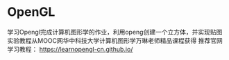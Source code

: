 # OpenGL
学习Opengl完成计算机图形学的作业，利用openg创建一个立方体，并实现贴图
实验教程从MOOC网华中科技大学计算机图形学万琳老师精品课程获得
推荐官网学习教程：
https://learnopengl-cn.github.io/
